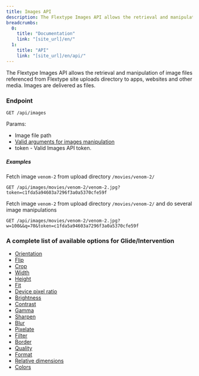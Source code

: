 ```yaml
---
title: Images API
description: The Flextype Images API allows the retrieval and manipulation of image files referenced from uploads.
breadcrumbs:
  0:
    title: "Documentation"
    link: "[site_url]/en/"
  1:
    title: "API"
    link: "[site_url]/en/api/"
---
```


The Flextype Images API allows the retrieval and manipulation of image files referenced from Flextype site uploads directory to apps, websites and other media. Images are delivered as files.

### Endpoint

```plaintext
GET /api/images
```

Params:
- Image file path
- [Valid arguments for images manipulation](#displaying-images-in-the-template-glide-options)
- token - Valid Images API token.

##### Examples

Fetch image `venom-2` from upload directory `/movies/venom-2/`

```plaintext
GET /api/images/movies/venom-2/venom-2.jpg?token=c1fda5a94603a7296f3a0a5370cfe59f
```

Fetch image `venom-2` from upload directory `/movies/venom-2/` and do several image manipulations

```plaintext
GET /api/images/movies/venom-2/venom-2.jpg?w=100&&q=70&token=c1fda5a94603a7296f3a0a5370cfe59f
```

### <a name="displaying-images-in-the-template-glide-options"></a> A complete list of available options for Glide/Intervention
* [Orientation](./images/glide/orientation)
* [Flip](./images/glide/flip)
* [Crop](./images/glide/crop)
* [Width](./images/glide/width)
* [Height](./images/glide/height)
* [Fit](./images/glide/fit)
* [Device pixel ratio](./images/glide/device-pixel-ratio)
* [Brightness](./images/glide/brightness)
* [Contrast](./images/glide/contrast)
* [Gamma](./images/glide/gamma)
* [Sharpen](./images/glide/sharpen)
* [Blur](./images/glide/blur)
* [Pixelate](./images/glide/pixelate)
* [Filter](./images/glide/filter)
* [Border](./images/images/glide/border)
* [Quality](./images/glide/quality)
* [Format](./images/glide/format)
* [Relative dimensions](./images/glide/relative-dimensions)
* [Colors](./images/glide/colors)
